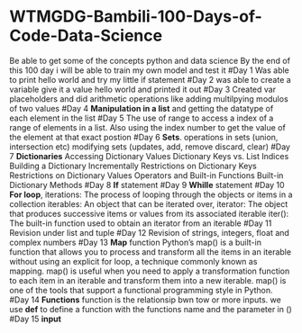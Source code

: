 # WTMGDG-Bambili-100-Days-of-Code-Data-Science
Be able to get some of the concepts python and data science
By the end of this 100 day i will be able to train my own model and test it
#Day 1
Was able to print hello world and try my little if statement
#Day 2
was able to create a variable give it a value hello world and printed it out
#Day 3
Created var placeholders and did arithmetic operations like adding multilpying modulos of two values
#Day 4
**Manipulation in a list** and getting the datatype of each element in the list
#Day 5 
The use of range to access a index of a range of elements in a list. Also using the index number to get the value of the element at that exact postion
#Day 6 
**Sets**. operations in sets (union, intersection etc) modifying sets (updates, add, remove discard, clear)
#Day 7 
**Dictionaries** Accessing Dictionary Values Dictionary Keys vs. List Indices Building a Dictionary Incrementally Restrictions on Dictionary Keys Restrictions on Dictionary Values Operators and Built-in Functions Built-in Dictionary Methods
#Day 8
**If** statement
#Day 9
**Whille** statement
#Day 10
**For loop**, iterations: The process of looping through the objects or items in a collection iterables: An object that can be iterated over, iterator: The object that produces successive items or values from its associated iterable iter(): The built-in function used to obtain an iterator from an iterable
#Day 11
Revision under list and tuple
#Day 12 
Revision of strings, integers, float and complex numbers
#Day 13
**Map** function Python’s map() is a built-in function that allows you to process and transform all the items in an iterable without using an explicit for loop, a technique commonly known as mapping. map() is useful when you need to apply a transformation function to each item in an iterable and transform them into a new iterable. map() is one of the tools that support a functional programming style in Python.
#Day 14 
**Functions** function is the relationsip bwn tow or more inputs. we use **def** to define a function with the functions name and the parameter in ()
#Day 15
**input**

